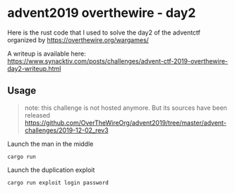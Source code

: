 # advent2019 overthewire - day2

Here is the rust code that I used to solve the day2 of the adventctf organized
by https://overthewire.org/wargames/

A writeup is available here: https://www.synacktiv.com/posts/challenges/advent-ctf-2019-overthewire-day2-writeup.html

## Usage

> note: this challenge is not hosted anymore.
> But its sources have been released https://github.com/OverTheWireOrg/advent2019/tree/master/advent-challenges/2019-12-02_rev3

Launch the man in the middle
```
cargo run
```

Launch the duplication exploit
```
cargo run exploit login password
```

